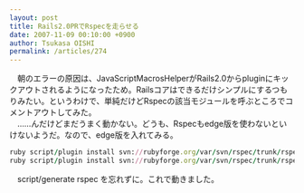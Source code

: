 ```yaml
---
layout: post
title: Rails2.0PRでRspecを走らせる
date: 2007-11-09 00:10:00 +0900
author: Tsukasa OISHI
permalink: /articles/274
---
```



　朝のエラーの原因は、JavaScriptMacrosHelperがRails2.0からpluginにキックアウトされるようになったため。Railsコアはできるだけシンプルにするつもりみたい。というわけで、単純だけどRspecの該当モジュールを呼ぶところでコメントアウトしてみた。  
　……んだけどまだうまく動かない。どうも、Rspecもedge版を使わないといけないようだ。なので、edge版を入れてみる。  

```ruby  
ruby script/plugin install svn://rubyforge.org/var/svn/rspec/trunk/rspec  
ruby script/plugin install svn://rubyforge.org/var/svn/rspec/trunk/rspec_on_rails 
```  

　script/generate rspec を忘れずに。これで動きました。  

